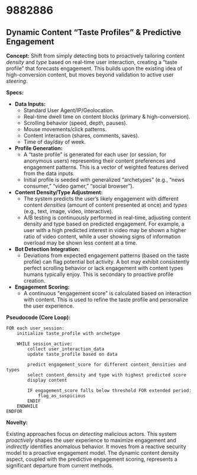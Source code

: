 # 9882886

## Dynamic Content “Taste Profiles” & Predictive Engagement

**Concept:** Shift from simply detecting bots to proactively tailoring content *density* and *type* based on real-time user interaction, creating a “taste profile” that forecasts engagement. This builds upon the existing idea of high-conversion content, but moves beyond validation to active user *steering*.

**Specs:**

*   **Data Inputs:**
    *   Standard User Agent/IP/Geolocation.
    *   Real-time dwell time on content blocks (primary & high-conversion).
    *   Scrolling behavior (speed, depth, pauses).
    *   Mouse movements/click patterns.
    *   Content interaction (shares, comments, saves).
    *   Time of day/day of week.
*   **Profile Generation:**
    *   A “taste profile” is generated for each user (or session, for anonymous users) representing their content preferences and engagement patterns. This is a vector of weighted features derived from the data inputs.
    *   Initial profile is seeded with generalized “archetypes” (e.g., “news consumer,” “video gamer,” “social browser”).
*   **Content Density/Type Adjustment:**
    *   The system predicts the user’s likely engagement with different content *densities* (amount of content presented at once) and *types* (e.g., text, image, video, interactive).
    *   A/B testing is continuously performed in real-time, adjusting content density and type based on predicted engagement.  For example, a user with a high predicted interest in video may be shown a higher ratio of video content, while a user showing signs of information overload may be shown less content at a time.
*   **Bot Detection Integration:**
    *   Deviations from expected engagement patterns (based on the taste profile) can flag potential bot activity.  A bot may exhibit consistently perfect scrolling behavior or lack engagement with content types humans typically enjoy. This is secondary to proactive profile creation.
*   **Engagement Scoring:**
    *   A continuous "engagement score" is calculated based on interaction with content. This is used to refine the taste profile and personalize the user experience.

**Pseudocode (Core Loop):**

```
FOR each user_session:
    initialize taste_profile with archetype
    
    WHILE session_active:
        collect user_interaction_data
        update taste_profile based on data
        
        predict engagement_score for different content_densities and types
        select content_density and type with highest predicted score
        display content
        
        IF engagement_score falls below threshold FOR extended period:
            flag_as_suspicious
        ENDIF
    ENDWHILE
ENDFOR
```

**Novelty:**

Existing approaches focus on *detecting* malicious actors. This system *proactively* shapes the user experience to maximize engagement and *indirectly* identifies anomalous behavior. It moves from a reactive security model to a proactive engagement model. The dynamic content density aspect, coupled with the predictive engagement scoring, represents a significant departure from current methods.